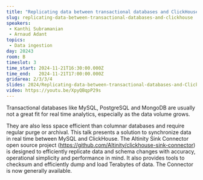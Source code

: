 ```yaml
---
title: "Replicating data between transactional databases and ClickHouse®"
slug: replicating-data-between-transactional-databases-and-clickhouse
speakers:
 - Kanthi Subramanian
 - Arnaud Adant
topics:
 - Data ingestion
day: 20243
room: B
timeslot: 3
time_start: 2024-11-21T16:30:00.000Z
time_end:   2024-11-21T17:00:00.000Z
gridarea: 2/3/3/4
slides: 2024/Replicating-data-between-transactional-databases-and-ClickHouse®.pdf
video: https://youtu.be/XpyQBqpP29s
---
```


Transactional databases like MySQL, PostgreSQL and MongoDB are usually not a great fit for real time analytics, especially as the data volume grows.

They are also less space efficient than columnar databases and require regular purge or archival. This talk presents a solution to synchronize data in real time between MySQL and ClickHouse. The Altinity Sink Connector open source project (https://github.com/Altinity/clickhouse-sink-connector) is designed to efficiently replicate data and schema changes with accuracy, operational simplicity and performance in mind. It also provides tools to checksum and efficiently dump and load Terabytes of data. The Connector is now generally available.